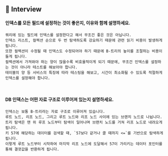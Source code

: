 ## 📝 Interview

#### 인덱스를 모든 필드에 설정하는 것이 좋은지, 이유와 함께 설명하세요.

```
쿼리에 있는 필드에 인덱스를 설정한다고 해서 무조건 좋은 것은 아닙니다.
인덱스 리스트, 컬렉션 순으로 두 번 탐색하도록 강요하기 때문에 관련 읽기 비용이 발생하게 됩니다.
또한 컬렉션이 수정될 때 인덱스도 수정되어야 하기 때문에 B-트리의 높이를 조절하는 비용이 들게 됩니다.
컬렉션에서 가져와야 하는 양이 많을수록 비효율적이게 되기 때문에, 무조건 인덱스를 설정하는 것이 아니라 테스트를 해보아야 합니다.
테이블의 양 등 서비스의 특징에 따라 테스팅을 해보고, 시간이 최소화될 수 있도록 적절하게 인덱스를 설정해야 합니다.
```

<br>

#### DB 인덱스는 어떤 자료 구조로 이루어져 있는지 설명하세요.

```
인덱스는 보통 B-트리라는 자료 구조로 이루어져 있습니다.
루트 노드, 리프 노드, 그리고 루트 노드와 리프 노드 사이에 있는 브랜치 노드로 나뉩니다.
트리 탐색은 맨 위 루프 노드부터 탐색이 일어나며 브랜치 노드를 거쳐 리프 노드로 내려오게 됩니다.
키 57에 해당하는 데이터를 검색할 때, `57보다 같거나 클 때까지 <=`를 기반으로 탐색하게 됩니다.
이렇게 루트 노드부터 시작하여 마지막 리프 노드에 도달해서 57이 가리키는 데이터 포인터를 통해 결괏값을 반환하게 됩니다.
```

